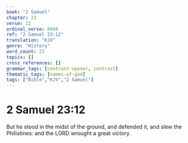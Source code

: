 ```yaml
---
book: "2 Samuel"
chapter: 23
verse: 12
ordinal_verse: 8666
ref: "2 Samuel 23:12"
translation: "KJV"
genre: "History"
word_count: 23
topics: []
cross_references: []
grammar_tags: [contrast-opener, contrast]
thematic_tags: [names-of-god]
tags: ["Bible","KJV","2 Samuel"]
---
```


# 2 Samuel 23:12

But he stood in the midst of the ground, and defended it, and slew the Philistines: and the LORD wrought a great victory.
